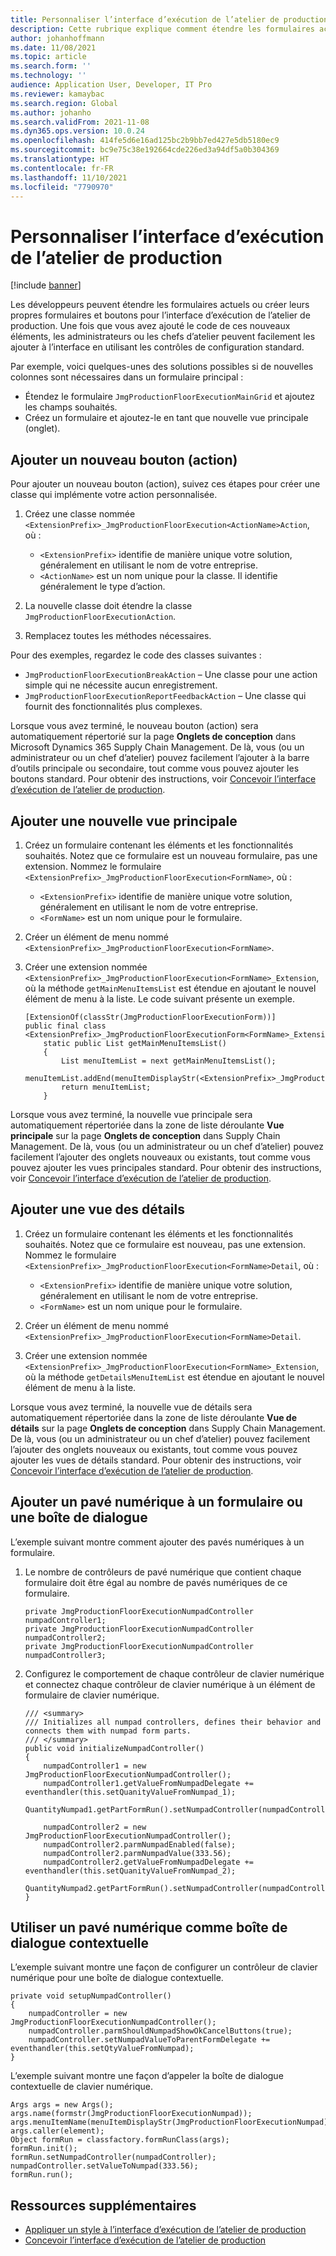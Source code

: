```yaml
---
title: Personnaliser l’interface d’exécution de l’atelier de production
description: Cette rubrique explique comment étendre les formulaires actuels ou créer des formulaires et boutons pour l’interface d’exécution de l’atelier de production.
author: johanhoffmann
ms.date: 11/08/2021
ms.topic: article
ms.search.form: ''
ms.technology: ''
audience: Application User, Developer, IT Pro
ms.reviewer: kamaybac
ms.search.region: Global
ms.author: johanho
ms.search.validFrom: 2021-11-08
ms.dyn365.ops.version: 10.0.24
ms.openlocfilehash: 414fe5d6e16ad125bc2b9bb7ed427e5db5180ec9
ms.sourcegitcommit: bc9e75c38e192664cde226ed3a94df5a0b304369
ms.translationtype: HT
ms.contentlocale: fr-FR
ms.lasthandoff: 11/10/2021
ms.locfileid: "7790970"
---
```

# <a name="customize-the-production-floor-execution-interface"></a>Personnaliser l’interface d’exécution de l’atelier de production

[!include [banner](../includes/banner.md)]

Les développeurs peuvent étendre les formulaires actuels ou créer leurs propres formulaires et boutons pour l’interface d’exécution de l’atelier de production. Une fois que vous avez ajouté le code de ces nouveaux éléments, les administrateurs ou les chefs d’atelier peuvent facilement les ajouter à l’interface en utilisant les contrôles de configuration standard.

Par exemple, voici quelques-unes des solutions possibles si de nouvelles colonnes sont nécessaires dans un formulaire principal :

- Étendez le formulaire `JmgProductionFloorExecutionMainGrid` et ajoutez les champs souhaités.
- Créez un formulaire et ajoutez-le en tant que nouvelle vue principale (onglet).

## <a name="add-a-new-button-action"></a>Ajouter un nouveau bouton (action)

Pour ajouter un nouveau bouton (action), suivez ces étapes pour créer une classe qui implémente votre action personnalisée.

1. Créez une classe nommée `<ExtensionPrefix>_JmgProductionFloorExecution<ActionName>Action`, où :

    - `<ExtensionPrefix>` identifie de manière unique votre solution, généralement en utilisant le nom de votre entreprise.
    - `<ActionName>` est un nom unique pour la classe. Il identifie généralement le type d’action.

1. La nouvelle classe doit étendre la classe `JmgProductionFloorExecutionAction`.
1. Remplacez toutes les méthodes nécessaires.

Pour des exemples, regardez le code des classes suivantes :

- `JmgProductionFloorExecutionBreakAction` – Une classe pour une action simple qui ne nécessite aucun enregistrement.
- `JmgProductionFloorExecutionReportFeedbackAction` – Une classe qui fournit des fonctionnalités plus complexes.

Lorsque vous avez terminé, le nouveau bouton (action) sera automatiquement répertorié sur la page **Onglets de conception** dans Microsoft Dynamics 365 Supply Chain Management. De là, vous (ou un administrateur ou un chef d’atelier) pouvez facilement l’ajouter à la barre d’outils principale ou secondaire, tout comme vous pouvez ajouter les boutons standard. Pour obtenir des instructions, voir [Concevoir l’interface d’exécution de l’atelier de production](production-floor-execution-tabs.md).

## <a name="add-a-new-main-view"></a>Ajouter une nouvelle vue principale

1. Créez un formulaire contenant les éléments et les fonctionnalités souhaités. Notez que ce formulaire est un nouveau formulaire, pas une extension. Nommez le formulaire `<ExtensionPrefix>_JmgProductionFloorExecution<FormName>`, où :

    - `<ExtensionPrefix>` identifie de manière unique votre solution, généralement en utilisant le nom de votre entreprise.
    - `<FormName>` est un nom unique pour le formulaire.

1. Créer un élément de menu nommé `<ExtensionPrefix>_JmgProductionFloorExecution<FormName>`.
1. Créer une extension nommée `<ExtensionPrefix>_JmgProductionFloorExecution<FormName>_Extension`, où la méthode `getMainMenuItemsList` est étendue en ajoutant le nouvel élément de menu à la liste. Le code suivant présente un exemple.

    ```xpp
    [ExtensionOf(classStr(JmgProductionFloorExecutionForm))]
    public final class <ExtensionPrefix>_JmgProductionFloorExecutionForm<FormName>_Extension{
        static public List getMainMenuItemsList()
        {
            List menuItemList = next getMainMenuItemsList();
            menuItemList.addEnd(menuItemDisplayStr(<ExtensionPrefix>_JmgProductionFloorExecutionForm<FormName>));
            return menuItemList;
        }
    ```

Lorsque vous avez terminé, la nouvelle vue principale sera automatiquement répertoriée dans la zone de liste déroulante **Vue principale** sur la page **Onglets de conception** dans Supply Chain Management. De là, vous (ou un administrateur ou un chef d’atelier) pouvez facilement l’ajouter des onglets nouveaux ou existants, tout comme vous pouvez ajouter les vues principales standard. Pour obtenir des instructions, voir [Concevoir l’interface d’exécution de l’atelier de production](production-floor-execution-tabs.md).

## <a name="add-a-details-view"></a>Ajouter une vue des détails

1. Créez un formulaire contenant les éléments et les fonctionnalités souhaités. Notez que ce formulaire est nouveau, pas une extension. Nommez le formulaire `<ExtensionPrefix>_JmgProductionFloorExecution<FormName>Detail`, où : 

    - `<ExtensionPrefix>` identifie de manière unique votre solution, généralement en utilisant le nom de votre entreprise.
    - `<FormName>` est un nom unique pour le formulaire.

1. Créer un élément de menu nommé `<ExtensionPrefix>_JmgProductionFloorExecution<FormName>Detail`.
1. Créer une extension nommée `<ExtensionPrefix>_JmgProductionFloorExecution<FormName>_Extension`, où la méthode `getDetailsMenuItemList` est étendue en ajoutant le nouvel élément de menu à la liste.

Lorsque vous avez terminé, la nouvelle vue de détails sera automatiquement répertoriée dans la zone de liste déroulante **Vue de détails** sur la page **Onglets de conception** dans Supply Chain Management. De là, vous (ou un administrateur ou un chef d’atelier) pouvez facilement l’ajouter des onglets nouveaux ou existants, tout comme vous pouvez ajouter les vues de détails standard. Pour obtenir des instructions, voir [Concevoir l’interface d’exécution de l’atelier de production](production-floor-execution-tabs.md).

## <a name="add-a-numeric-keypad-to-a-form-or-dialog"></a>Ajouter un pavé numérique à un formulaire ou une boîte de dialogue

L’exemple suivant montre comment ajouter des pavés numériques à un formulaire.

1. Le nombre de contrôleurs de pavé numérique que contient chaque formulaire doit être égal au nombre de pavés numériques de ce formulaire.

    ```xpp
    private JmgProductionFloorExecutionNumpadController   numpadController1;
    private JmgProductionFloorExecutionNumpadController   numpadController2;
    private JmgProductionFloorExecutionNumpadController   numpadController3;
    ```

1. Configurez le comportement de chaque contrôleur de clavier numérique et connectez chaque contrôleur de clavier numérique à un élément de formulaire de clavier numérique.

    ```xpp
    /// <summary>
    /// Initializes all numpad controllers, defines their behavior and connects them with numpad form parts.
    /// </summary>
    public void initializeNumpadController()
    {
        numpadController1 = new JmgProductionFloorExecutionNumpadController();
        numpadController1.getValueFromNumpadDelegate += eventhandler(this.setQuanityValueFromNumpad_1);
        QuantityNumpad1.getPartFormRun().setNumpadController(numpadController1);
    
        numpadController2 = new JmgProductionFloorExecutionNumpadController();
        numpadController2.parmNumpadEnabled(false);
        numpadController2.parmNumpadValue(333.56);
        numpadController2.getValueFromNumpadDelegate += eventhandler(this.setQuanityValueFromNumpad_2);
        QuantityNumpad2.getPartFormRun().setNumpadController(numpadController2);
    }
    ```

## <a name="use-a-numeric-keypad-as-a-pop-up-dialog"></a>Utiliser un pavé numérique comme boîte de dialogue contextuelle

L’exemple suivant montre une façon de configurer un contrôleur de clavier numérique pour une boîte de dialogue contextuelle.

```xpp
private void setupNumpadController()
{
    numpadController = new JmgProductionFloorExecutionNumpadController();
    numpadController.parmShouldNumpadShowOkCancelButtons(true);
    numpadController.setNumpadValueToParentFormDelegate += eventhandler(this.setQtyValueFromNumpad);
}
```

L’exemple suivant montre une façon d’appeler la boîte de dialogue contextuelle de clavier numérique.

```xpp
Args args = new Args();
args.name(formstr(JmgProductionFloorExecutionNumpad));
args.menuItemName(menuItemDisplayStr(JmgProductionFloorExecutionNumpad));
args.caller(element);
Object formRun = classfactory.formRunClass(args);
formRun.init();
formRun.setNumpadController(numpadController);
numpadController.setValueToNumpad(333.56);
formRun.run();
```

## <a name="additional-resources"></a>Ressources supplémentaires

- [Appliquer un style à l’interface d’exécution de l’atelier de production](production-floor-execution-styles.md)
- [Concevoir l’interface d’exécution de l’atelier de production](production-floor-execution-tabs.md)
